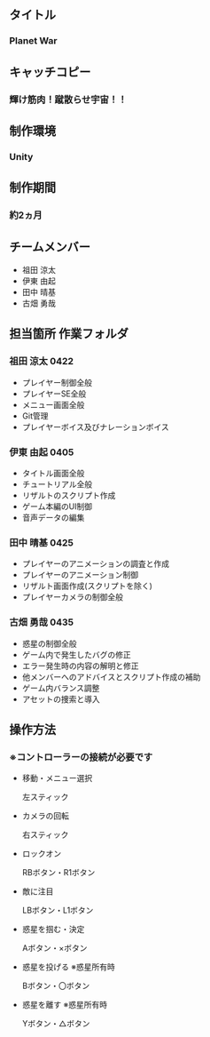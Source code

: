 ## タイトル
### Planet War
## キャッチコピー
### 輝け筋肉！蹴散らせ宇宙！！
## 制作環境
### Unity
## 制作期間
### 約2ヵ月
## チームメンバー
- 祖田 涼太
- 伊東 由起
- 田中 晴基
- 古畑 勇哉
## 担当箇所 作業フォルダ
### 祖田 涼太 0422
- プレイヤー制御全般
- プレイヤーSE全般
- メニュー画面全般
- Git管理
- プレイヤーボイス及びナレーションボイス
### 伊東 由起 0405
- タイトル画面全般
- チュートリアル全般
- リザルトのスクリプト作成
- ゲーム本編のUI制御
- 音声データの編集
### 田中 晴基 0425
- プレイヤーのアニメーションの調査と作成
- プレイヤーのアニメーション制御
- リザルト画面作成(スクリプトを除く)
- プレイヤーカメラの制御全般
### 古畑 勇哉 0435
- 惑星の制御全般
- ゲーム内で発生したバグの修正
- エラー発生時の内容の解明と修正
- 他メンバーへのアドバイスとスクリプト作成の補助
- ゲーム内バランス調整
- アセットの捜索と導入
## 操作方法
### ※コントローラーの接続が必要です
- 移動・メニュー選択

  左スティック
- カメラの回転
  
  右スティック
- ロックオン

  RBボタン・R1ボタン
- 敵に注目

  LBボタン・L1ボタン
- 惑星を掴む・決定

  Aボタン・×ボタン
- 惑星を投げる ※惑星所有時
  
  Bボタン・〇ボタン  
- 惑星を離す ※惑星所有時

  Yボタン・△ボタン

